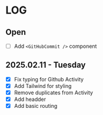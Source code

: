 # LOG

## Open

- [ ] Add `<GitHubCommit />` component

## 2025.02.11 - Tuesday

- [x] Fix typing for Github Activity
- [x] Add Tailwind for styling
- [x] Remove duplicates from Activity
- [x] Add headder
- [x] Add basic routing
